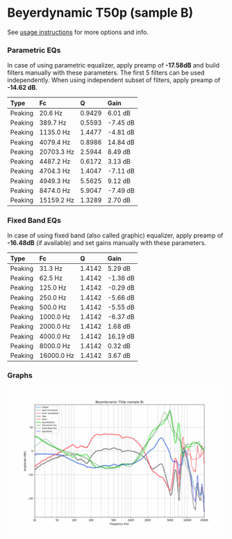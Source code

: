 # Beyerdynamic T50p (sample B)
See [usage instructions](https://github.com/jaakkopasanen/AutoEq#usage) for more options and info.

### Parametric EQs
In case of using parametric equalizer, apply preamp of **-17.58dB** and build filters manually
with these parameters. The first 5 filters can be used independently.
When using independent subset of filters, apply preamp of **-14.62 dB**.

| Type    | Fc         |      Q | Gain     |
|:--------|:-----------|:-------|:---------|
| Peaking | 20.6 Hz    | 0.9429 | 6.01 dB  |
| Peaking | 389.7 Hz   | 0.5593 | -7.45 dB |
| Peaking | 1135.0 Hz  | 1.4477 | -4.81 dB |
| Peaking | 4079.4 Hz  | 0.8986 | 14.84 dB |
| Peaking | 20703.3 Hz | 2.5944 | 8.49 dB  |
| Peaking | 4487.2 Hz  | 0.6172 | 3.13 dB  |
| Peaking | 4704.3 Hz  | 1.4047 | -7.11 dB |
| Peaking | 4949.3 Hz  | 5.5625 | 9.12 dB  |
| Peaking | 8474.0 Hz  | 5.9047 | -7.49 dB |
| Peaking | 15159.2 Hz | 1.3289 | 2.70 dB  |

### Fixed Band EQs
In case of using fixed band (also called graphic) equalizer, apply preamp of **-16.48dB**
(if available) and set gains manually with these parameters.

| Type    | Fc         |      Q | Gain     |
|:--------|:-----------|:-------|:---------|
| Peaking | 31.3 Hz    | 1.4142 | 5.29 dB  |
| Peaking | 62.5 Hz    | 1.4142 | -1.36 dB |
| Peaking | 125.0 Hz   | 1.4142 | -0.29 dB |
| Peaking | 250.0 Hz   | 1.4142 | -5.66 dB |
| Peaking | 500.0 Hz   | 1.4142 | -5.55 dB |
| Peaking | 1000.0 Hz  | 1.4142 | -6.37 dB |
| Peaking | 2000.0 Hz  | 1.4142 | 1.68 dB  |
| Peaking | 4000.0 Hz  | 1.4142 | 16.19 dB |
| Peaking | 8000.0 Hz  | 1.4142 | 0.32 dB  |
| Peaking | 16000.0 Hz | 1.4142 | 3.67 dB  |

### Graphs
![](./Beyerdynamic%20T50p%20(sample%20B).png)